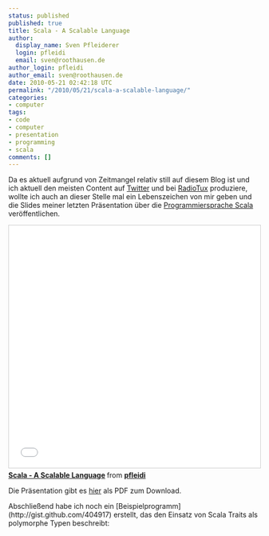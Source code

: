 ```yaml
---
status: published
published: true
title: Scala - A Scalable Language
author:
  display_name: Sven Pfleiderer
  login: pfleidi
  email: sven@roothausen.de
author_login: pfleidi
author_email: sven@roothausen.de
date: 2010-05-21 02:42:18 UTC
permalink: "/2010/05/21/scala-a-scalable-language/"
categories:
- computer
tags:
- code
- computer
- presentation
- programming
- scala
comments: []
---
```

Da es aktuell aufgrund von Zeitmangel relativ still auf diesem Blog ist und ich aktuell den meisten Content auf [Twitter](http://twitter.com/pfleidi "pfleidi auf Twitter") und bei [RadioTux](http://blog.radiotux.de "RadioTux") produziere, wollte ich auch an dieser Stelle mal ein Lebenszeichen von mir geben und die Slides meiner letzten Präsentation über die [Programmiersprache Scala](http://scala-lang.org "Scala") veröffentlichen.

<iframe src="//www.slideshare.net/slideshow/embed_code/key/8pRjcA9gKu3eCw" width="595" height="485" frameborder="0" marginwidth="0" marginheight="0" scrolling="no" style="border:1px solid #CCC; border-width:1px; margin-bottom:5px; max-width: 100%;" allowfullscreen> </iframe> <div style="margin-bottom:5px"> <strong> <a href="//www.slideshare.net/pfleidi/presentation-4190265" title="Scala - A Scalable Language" target="_blank">Scala - A Scalable Language</a> </strong> from <strong><a href="//www.slideshare.net/pfleidi" target="_blank">pfleidi</a></strong> </div>

Die Präsentation gibt es [hier](/uploads/presentations/scala-lang.pdf "Scala Präsentation") als PDF zum Download.

<p>Abschließend habe ich noch ein [Beispielprogramm](http://gist.github.com/404917) erstellt, das den Einsatz von Scala Traits als polymorphe Typen beschreibt:

<script type="text/javascript" src="http://gist.github.com/404917.js?file=TraitTest.scala"></script>
